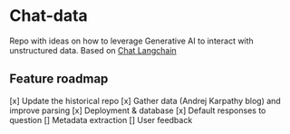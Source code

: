 # Chat-data

Repo with ideas on how to leverage Generative AI to interact with unstructured data. Based on [Chat Langchain](https://github.com/hwchase17/chat-langchain)

## Feature roadmap

[x] Update the historical repo
[x] Gather data (Andrej Karpathy blog) and improve parsing
[x] Deployment & database
[x] Default responses to question
[] Metadata extraction
[] User feedback
